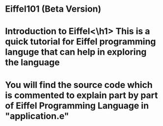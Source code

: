 # Eiffel101 (Beta Version)
<h1>Introduction to Eiffel<\h1>
  <a>This is a quick tutorial for Eiffel programming languge that can help in exploring the language

<h4>You will find the source code which is commented to explain part by part of Eiffel Programming Language in "application.e"

